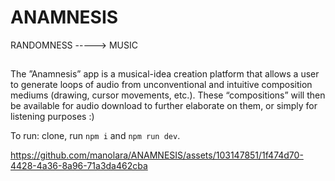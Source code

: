 # ANAMNESIS
RANDOMNESS -----> MUSIC

##
The ”Anamnesis” app is a musical-idea creation platform that allows a user to generate loops of audio from unconventional and intuitive composition mediums (drawing, cursor movements, etc.). These “compositions” will then be available for audio download to further elaborate on them, or simply for listening purposes :)


To run:
clone, 
run `npm i`
and `npm run dev`.


https://github.com/manolara/ANAMNESIS/assets/103147851/1f474d70-4428-4a36-8a96-71a3da462cba


